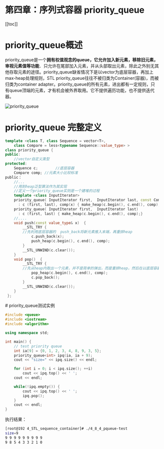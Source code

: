 # 第四章：序列式容器 priority_queue

[[toc]]

# priority_queue概述

priority_queue是一个**拥有权值观念的queue，它允许加入新元素，移除旧元素，审视元素值等功能**．只允许在尾部加入元素，并从头部取出元素，除此之外别无其他存取元素的途径。priority_queue缺省情况下是以vector为底层容器，再加上max-heap处理规则，STL priority_queue往往不被归类为Container(容器)，而被归类为container adapter。priority_queue的所有元素，进出都有一定规则，只有queue顶端的元素，才有机会被外界取用。它不提供遍历功能，也不提供迭代器。

![priority_queue](/_images/book-note/stlsource/priority_queue.png)

# priority_queue 完整定义

```cpp
template <class T, class Sequence = vector<T>,
	class Compare = less<typename Sequence::value_type> >
class priority_queue {
public:
	//vector自定义类型
protected:
	Sequence c;        //底层容器
	Compare comp; //元素大小比较标准
public：
	//...
	//用到heap泛型算法作为其实现
	//定义一个priority_queue实则是一个建堆的过程
	template <class InputIterator>
	priority_queue( InputIterator first,  InputIterator last, const Compare& x)
	  : c (first, last), comp(x) { make_heap(c.begin(), c.end(), comp);}
	priority_queue( InputIterator first,  InputIterator last)
	  : c (first, last) { make_heap(c.begin(), c.end(), comp);}
	//....
	void push(const value_type& x)  {
		__STL_TRY {
		//先利用底层容器的	push_back将新元素推入末端，再重排heap
			c.push_back(x);
			push_heap(c.begin(), c.end(), comp);
		}
		__STL_UNWIND(c.clear());
	}
	void pop()  {
		__STL_TRY {
		//先从heap内取出一个元素，并不是简单的弹出，而是重排heap，然后在以底层容器的pop_back取得被弹出的元素
			pop_heap(c.begin(), c.end(), comp);
			c.pop_back();
		}
		__STL_UNWIND(c.clear());
 	}
 };
```

# priority_queue测试实例

```cpp
#include <queue>
#include <iostream>
#include <algorithm>

using namespace std;

int main() {
    // test priority queue
    int ia[9] = {0, 1, 2, 3, 4, 8, 9, 3, 5};
    priority_queue<int> ipq(ia, ia + 9);
    cout << "size=" << ipq.size() << endl;

    for (int i = 0; i < ipq.size(); ++i)
        cout << ipq.top() << ' ';
    cout << endl;

    while(!ipq.empty()) {
        cout << ipq.top() << ' ';
        ipq.pop();
    }
    cout << endl;
}
```

执行结果：

```bash
[root@192 4_STL_sequence_container]# ./4_8_4_pqueue-test
size=9
9 9 9 9 9 9 9 9 9
9 8 5 4 3 3 2 1 0
```

​